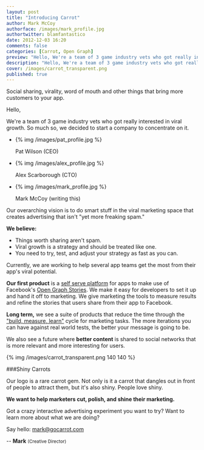 ```yaml
---
layout: post
title: "Introducing Carrot"
author: Mark McCoy
authorface: /images/mark_profile.jpg
authortwitter: blamfantastico
date: 2012-12-03 16:20
comments: false
categories: [Carrot, Open Graph]
preview: "Hello, We're a team of 3 game industry vets who got really interested in viral growth. So much so, we decided to start a company to concentrate on it."
description: "Hello, We're a team of 3 game industry vets who got really interested in viral growth. So much so, we decided to start a company to concentrate on it."
cover: /images/carrot_transparent.png 
published: true
---
```


<p class="lead">Social sharing, virality, word of mouth and other things that bring more customers to your app.</p>

Hello,

We're a team of 3 game industry vets who got really interested in viral growth. So much so, we decided to start a company to concentrate on it. 

<ul class="thumbnails">
  <li class="span4">
    <div class="thumbnail">
      {% img /images/pat_profile.jpg %}
      <p>Pat Wilson (CEO)</p>
    </div>
  </li>
  <li class="span4">
    <div class="thumbnail">
      {% img /images/alex_profile.jpg %}
      <p>Alex Scarborough (CTO)</p>
    </div>
  </li>
  <li class="span4">
    <div class="thumbnail">
      {% img /images/mark_profile.jpg %}
      <p>Mark McCoy (writing this)</p>
    </div>
  </li>
</ul>

Our overarching vision is to do smart stuff in the viral marketing space that creates advertising that isn't "yet more freaking spam." 

__We believe:__

* Things worth sharing aren't spam. 
* Viral growth is a strategy and should be treated like one.
* You need to try, test, and adjust your strategy as fast as you can. 

Currently, we are working to help several app teams get the most from their app's viral potential.

__Our first product__ is a <a href="http://gocarrot.com">self serve platform</a> for apps to make use of Facebook's <a href="https://developers.facebook.com/docs/opengraph/overview/">Open Graph Stories</a>. We make it easy for developers to set it up and hand it off to marketing. We give marketing the tools to measure results and refine the stories that users share from their app to Facebook. 

__Long term,__ we see a suite of products that reduce the time through the <a href="http://theleanstartup.com/principles">"build, measure, learn"</a> cycle for marketing tasks. The more iterations you can have against real world tests, the better your message is going to be. 

We also see a future where __better content__ is shared to social networks that is more relevant and more interesting for users. 

<div class="pull-right">
  {% img /images/carrot_transparent.png 140 140 %}
</div>

###Shiny Carrots

Our logo is a rare carrot gem. Not only is it a carrot that dangles out in front of people to attract them, but it's also shiny. People love shiny.

__We want to help marketers cut, polish, and shine their marketing.__

Got a crazy interactive advertising experiment you want to try? Want to learn more about what we are doing? 

Say hello: <a href="mailto:mark@gocarrot.com">mark@gocarrot.com</a> 

-- __Mark__
<small>(Creative Director)</small>

